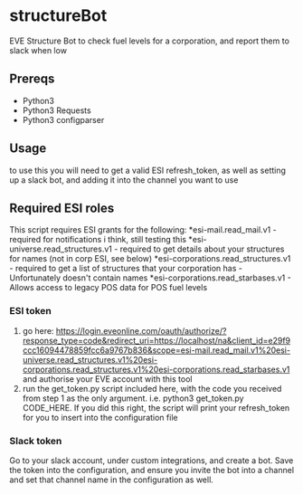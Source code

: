 # structureBot
EVE Structure Bot to check fuel levels for a corporation, and report them to slack when low

## Prereqs
* Python3
* Python3 Requests
* Python3 configparser

## Usage
to use this you will need to get a valid ESI refresh_token, as well as setting up a slack bot, and adding it into the channel you want to use

## Required ESI roles
This script requires ESI grants for the following:
*esi-mail.read_mail.v1 - required for notifications i think, still testing this
*esi-universe.read_structures.v1 - required to get details about your structures for names (not in corp ESI, see below)
*esi-corporations.read_structures.v1 - required to get a list of structures that your corporation has - Unfortunately doesn't contain names
*esi-corporations.read_starbases.v1 - Allows access to legacy POS data for POS fuel levels

### ESI token
1. go here: https://login.eveonline.com/oauth/authorize/?response_type=code&redirect_uri=https://localhost/na&client_id=e29f9ccc16094478859fcc6a9767b836&scope=esi-mail.read_mail.v1%20esi-universe.read_structures.v1%20esi-corporations.read_structures.v1%20esi-corporations.read_starbases.v1 and authorise your EVE account with this tool
2. run the get_token.py script included here, with the code you received from step 1 as the only argument. i.e. python3 get_token.py CODE_HERE. If you did this right, the script will print your refresh_token for you to insert into the configuration file

### Slack token
Go to your slack account, under custom integrations, and create a bot. Save the token into the configuration, and ensure you invite the bot into a channel and set that channel name in the configuration as well. 
